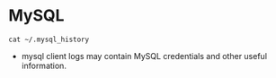 # MySQL

```
cat ~/.mysql_history
```
- mysql client logs may contain MySQL credentials and other useful information.
